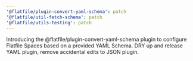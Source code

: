 ```yaml
---
'@flatfile/plugin-convert-yaml-schema': patch
'@flatfile/util-fetch-schema': patch
'@flatfile/utils-testing': patch
---
```

Introducing the @flatfile/plugin-convert-yaml-schema plugin to configure Flatfile Spaces based on a provided YAML Schema.
DRY up and release YAML plugin, remove accidental edits to JSON plugin.
